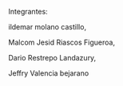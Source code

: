 Integrantes: 

ildemar molano castillo,

Malcom Jesid Riascos Figueroa,

Dario Restrepo Landazury,

Jeffry Valencia bejarano
